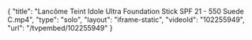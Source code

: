 {
    "title": "Lanc&ocirc;me Teint Idole Ultra Foundation Stick SPF 21 - 550 Suede C.mp4",
    "type": "solo",
    "layout": "iframe-static",
    "videoId": "102255949",
    "url": "\/tvpembed\/102255949"
}